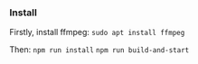 ### Install
Firstly, install ffmpeg:
`sudo apt install ffmpeg`

Then:
`npm run install`
`npm run build-and-start`